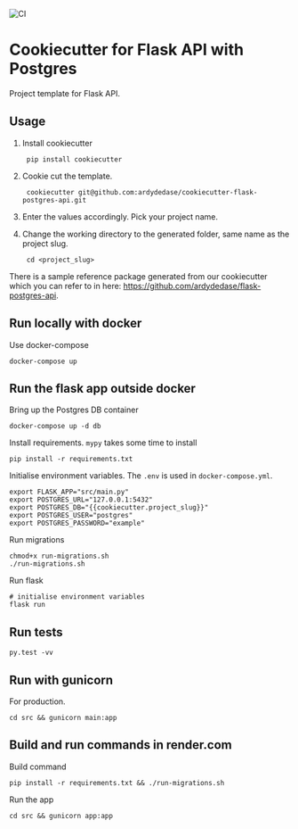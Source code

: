 ![CI](https://github.com/ardydedase/cookiecutter-flask-postgres-api/workflows/CI/badge.svg)

# Cookiecutter for Flask API with Postgres

Project template for Flask API.

## Usage

1. Install cookiecutter

        pip install cookiecutter

1. Cookie cut the template.

        cookiecutter git@github.com:ardydedase/cookiecutter-flask-postgres-api.git

1. Enter the values accordingly. Pick your project name.


1. Change the working directory to the generated folder, same name as the project slug.

        cd <project_slug>

There is a sample reference package generated from our cookiecutter which you can refer to in here: https://github.com/ardydedase/flask-postgres-api.

## Run locally with docker

Use docker-compose
```
docker-compose up
```

## Run the flask app outside docker

Bring up the Postgres DB container
```
docker-compose up -d db
```

Install requirements.
`mypy` takes some time to install
```
pip install -r requirements.txt
```

Initialise environment variables. The `.env` is used in `docker-compose.yml`.
```
export FLASK_APP="src/main.py"
export POSTGRES_URL="127.0.0.1:5432"
export POSTGRES_DB="{{cookiecutter.project_slug}}"
export POSTGRES_USER="postgres"
export POSTGRES_PASSWORD="example"
```

Run migrations
```
chmod+x run-migrations.sh
./run-migrations.sh
```

Run flask
```
# initialise environment variables
flask run
```

## Run tests

```
py.test -vv
```


## Run with gunicorn
For production.
```
cd src && gunicorn main:app
```

## Build and run commands in render.com

Build command
```
pip install -r requirements.txt && ./run-migrations.sh
```

Run the app
```
cd src && gunicorn app:app
```